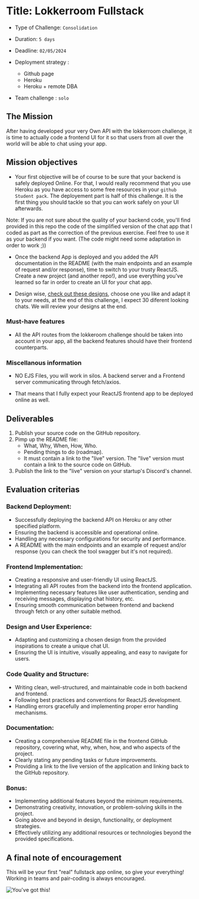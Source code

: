 # Title: Lokkerroom Fullstack

- Type of Challenge: `Consolidation`
- Duration: `5 days`
- Deadline: `02/05/2024`
- Deployment strategy :
	- Github page
	- Heroku
	- Heroku + remote DBA

- Team challenge : `solo`


## The Mission
After having developed your very Own API with the lokkerroom challenge, it is time to actually code a frontend UI for it so that users from all over the world will be able to chat using your app.

## Mission objectives

- Your first objective will be of course to be sure that your backend is safely deployed Online. For that, I would really recommend that you use Heroku as you have access to some free resources in your `github Student pack`. The deployement part is half of this challenge. It is the first thing you should tackle so that you can work safely on your UI afterwards.

Note: If you are not sure about the quality of your backend code, you'll find provided in this repo the code of the simplified version of the chat app that I coded as part as the correction of the previous exercise. Feel free to use it as your backend if you want. (The code might need some adaptation in order to work ;))

- Once the backend App is deployed and you added the API documentation in the README (with the main endpoints and an example of request and/or response), time to switch to your trusty ReactJS. Create a new project (and another repo!), and use everything you've learned so far in order to create an UI for your chat app.

- Design wise, [check out these designs](https://www.pinterest.com/search/pins/?q=message%20chat%20UI%20desktop&rs=typed), choose one you like and adapt it to your needs, at the end of this challenge, I expect 30 diferent looking chats. We will review your designs at the end.


### Must-have features

- All the API routes from the lokkeroom challenge should be taken into account in your app, all the backend features should have their frontend counterparts.


### Miscellanous information

- NO EJS Files, you will work in silos. A backend server and a Frontend server communicating through fetch/axios.

- That means that I fully expect your ReactJS frontend app to be deployed online as well.


## Deliverables

1. Publish your source code on the GitHub repository.
2. Pimp up the README file:
	- What, Why, When, How, Who.
	- Pending things to do (roadmap).
	- It must contain a link to the "live" version. The "live" version must contain a link to the source code on GitHub.
3. Publish the link to the "live" version on your startup's Discord's channel.


## Evaluation criterias

### Backend Deployment:

- Successfully deploying the backend API on Heroku or any other specified platform.
- Ensuring the backend is accessible and operational online.
- Handling any necessary configurations for security and performance.
- A README with the main endpoints and an example of request and/or response (you can check the tool swagger but it's not required).

### Frontend Implementation:

- Creating a responsive and user-friendly UI using ReactJS.
- Integrating all API routes from the backend into the frontend application.
- Implementing necessary features like user authentication, sending and receiving messages, displaying chat history, etc.
- Ensuring smooth communication between frontend and backend through fetch or any other suitable method.

### Design and User Experience:

- Adapting and customizing a chosen design from the provided inspirations to create a unique chat UI.
- Ensuring the UI is intuitive, visually appealing, and easy to navigate for users.

### Code Quality and Structure:
- Writing clean, well-structured, and maintainable code in both backend and frontend.
- Following best practices and conventions for ReactJS development.
- Handling errors gracefully and implementing proper error handling mechanisms.

### Documentation:
- Creating a comprehensive README file in the frontend GitHub repository, covering what, why, when, how, and who aspects of the project.
- Clearly stating any pending tasks or future improvements.
- Providing a link to the live version of the application and linking back to the GitHub repository.

### Bonus:
- Implementing additional features beyond the minimum requirements.
- Demonstrating creativity, innovation, or problem-solving skills in the project.
- Going above and beyond in design, functionality, or deployment strategies.
- Effectively utilizing any additional resources or technologies beyond the provided specifications.




## A final note of encouragement

This will be your first "real" fullstack app online, so give your everything! Working in teams and pair-coding is always encouraged.

![You've got this!](http://78.media.tumblr.com/f9247799ae2fe6613f643957020101c6/tumblr_inline_n80n8u8pSz1sbdww6.gif)

